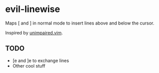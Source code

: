 # evil-linewise

Maps [<Space> and ]<Space> in normal mode to insert lines above and below the cursor.

Inspired by [unimpaired.vim](https://github.com/tpope/vim-unimpaired).

## TODO
- [e and ]e to exchange lines
- Other cool stuff
